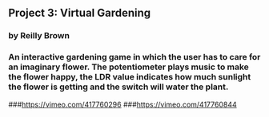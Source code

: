 ## Project 3: Virtual Gardening 

###  by Reilly Brown


### An interactive gardening game in which the user has to care for an imaginary flower. The potentiometer plays music to make the flower happy, the LDR value indicates how much sunlight the flower is getting and the switch will water the plant. 


###https://vimeo.com/417760296
###https://vimeo.com/417760844